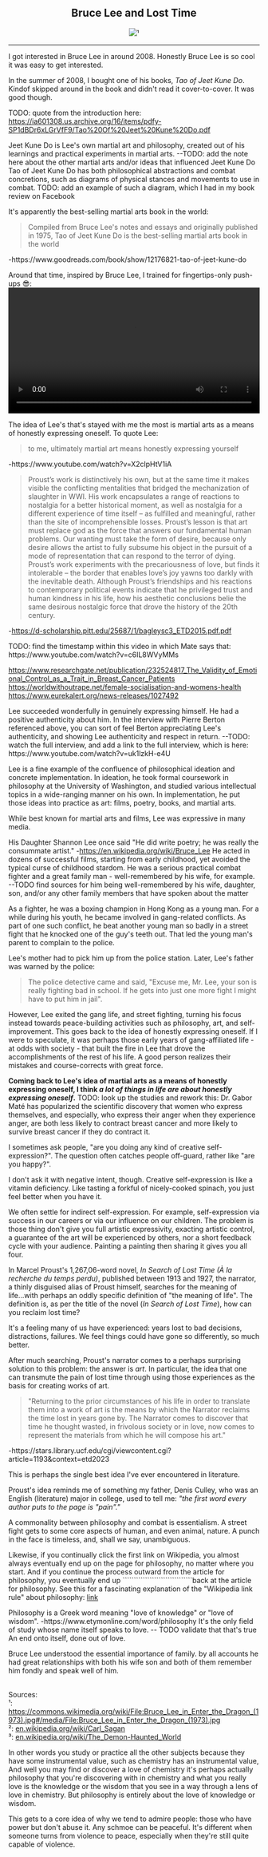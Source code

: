 ## <div align="center">Bruce Lee and Lost Time<div>

<div align="center">
  <img src="https://bradleyculley.github.io/images/Bruce_Lee.jpg" />¹
</div>

<hr/>

<p>
    I got interested in Bruce Lee in around 2008.
    Honestly Bruce Lee is so cool it was easy to get interested.
</p>

<p>
    In the summer of 2008, I bought one of his books, <i>Tao of Jeet Kune Do</i>.
    Kindof skipped around in the book and didn't read it cover-to-cover.
    It was good though.
</p>

TODO: quote from the introduction here: https://ia601308.us.archive.org/16/items/pdfy-SP1dBDr6xLGrVfF9/Tao%20Of%20Jeet%20Kune%20Do.pdf

<p>
Jeet Kune Do is Lee's own martial art and philosophy, created out of his learnings and practical experiments in martial arts.
--TODO: add the note here about the other martial arts and/or ideas that influenced Jeet Kune Do
Tao of Jeet Kune Do has both philosophical abstractions and combat concretions, such as diagrams of physical stances and movements to use in combat.
TODO: add an example of such a diagram, which I had in my book review on Facebook
</p>

<p>
    It's apparently the best-selling martial arts book in the world:
    <blockquote>
    Compiled from Bruce Lee's notes and essays and originally published in 1975, Tao of Jeet Kune Do is the best-selling martial arts book in the world
    </blockquote>
    -https://www.goodreads.com/book/show/12176821-tao-of-jeet-kune-do
</p>

<p>
Around that time, inspired by Bruce Lee, I trained for fingertips-only push-ups 😎:

<video width="100%" controls>
  <source src="/images/thumb-tip-push-ups.mp4" type="video/mp4">
  Your browser does not support the video tag.
</video>

</p>

<p>
The idea of Lee's that's stayed with me the most is martial arts as a means of honestly expressing oneself.
To quote Lee:
<blockquote>
to me, ultimately martial art means honestly expressing yourself
</blockquote>
-https://www.youtube.com/watch?v=X2clpHtV1iA
</p>

<blockquote>
Proust’s work is distinctively his own, but at the same time it makes visible the
conflicting mentalities that bridged the mechanization of slaughter in WWI. His work
encapsulates a range of reactions to nostalgia for a better historical moment, as well as nostalgia
for a different experience of time itself – as fulfilled and meaningful, rather than the site of
incomprehensible losses. Proust’s lesson is that art must replace god as the force that answers our
fundamental human problems. Our wanting must take the form of desire, because only desire
allows the artist to fully subsume his object in the pursuit of a mode of representation that can
respond to the terror of dying. Proust’s work experiments with the precariousness of love, but
finds it intolerable – the border that enables love’s joy yawns too darkly with the inevitable
death. Although Proust’s friendships and his reactions to contemporary political events indicate
that he privileged trust and human kindness in his life, how his aesthetic conclusions belie the
same desirous nostalgic force that drove the history of the 20th century. 
</blockquote>

-https://d-scholarship.pitt.edu/25687/1/bagleysc3_ETD2015.pdf.pdf
</p>
TODO: find the timestamp within this video in which Mate says that: https://www.youtube.com/watch?v=c6IL8WVyMMs

https://www.researchgate.net/publication/232524817_The_Validity_of_Emotional_Control_as_a_Trait_in_Breast_Cancer_Patients
https://worldwithoutrape.net/female-socialisation-and-womens-health
https://www.eurekalert.org/news-releases/1027492

<p>
    Lee succeeded wonderfully in genuinely expressing himself.
    He had a positive authenticity about him.
    In the interview with Pierre Berton referenced above, you can sort of feel Berton appreciating Lee's authenticity, and showing Lee authenticity and respect in return.
    --TODO: watch the full interview, and add a link to the full interview, which is here: https://www.youtube.com/watch?v=uk1lzkH-e4U
</p>

<p>
    Lee is a fine example of the confluence of philosophical ideation and concrete implementation.
    In ideation, he took formal coursework in philosophy at the University of Washington, and studied various intellectual topics in a wide-ranging manner on his own.
    In implementation, he put those ideas into practice as art: films, poetry, books, and martial arts.
</p>

<p>
While best known for martial arts and films, Lee was expressive in many media.

His Daughter Shannon Lee once said "He did write poetry; he was really the consummate artist." -https://en.wikipedia.org/wiki/Bruce_Lee
He acted in dozens of successful films, starting from early childhood, yet avoided the typical curse of childhood stardom.
He was a serious practical combat fighter and a great family man - well-remembered by his wife, for example.
--TODO find sources for him being well-remembered by his wife, daughter, son, and/or any other family members that have spoken about the matter
</p>

<p>
As a fighter, he was a boxing champion in Hong Kong as a young man.
For a while during his youth, he became involved in gang-related conflicts.
As part of one such conflict, he beat another young man so badly in a street fight that he knocked one of the guy's teeth out.
That led the young man's parent to complain to the police.
</p>

<p>
    Lee's mother had to pick him up from the police station.
    Later, Lee's father was warned by the police:
    <blockquote>
        The police detective came and said, "Excuse me, Mr. Lee, your son is really fighting bad in school. If he gets into just one more fight I might have to put him in jail".
    </blockquote>
</p>

<p>
    However, Lee exited the gang life, and street fighting, turning his focus instead towards peace-building activities such as philosophy, art, and self-improvement.
    This goes back to the idea of honestly expressing oneself.
    If I were to speculate, it was perhaps those early years of gang-affiliated life - at odds with society - that built the fire in Lee that drove the accomplishments of the rest of his life.
    A good person realizes their mistakes and course-corrects with great force.
</p>

<p>
    <b>Coming back to Lee's idea of martial arts as a means of honestly expressing oneself, I think <i>a lot of things in life are about honestly expressing oneself</i>.</b>
    TODO: look up the studies and rework this: Dr. Gabor Maté has popularized the scientific discovery that women who express themselves, and especially, who express their anger when they experience anger, are both less likely to contract breast cancer and more likely to survive breast cancer if they do contract it.
</p>

<p>
    I sometimes ask people, "are you doing any kind of creative self-expression?".
    The question often catches people off-guard, rather like "are you happy?".
</p>

<p>
    I don't ask it with negative intent, though.
    Creative self-expression is like a vitamin deficiency.
    Like tasting a forkful of nicely-cooked spinach, you just feel better when you have it.
</p>

<p>
    We often settle for indirect self-expression.
    For example, self-expression via success in our careers or via our influence on our children.
    The problem is those thing don't give you full artistic expressivity, exacting artistic control, a guarantee of the art will be experienced by others, nor a short feedback cycle with your audience.
    Painting a painting then sharing it gives you all four.
</p>

<p>
    In Marcel Proust's 1,267,06-word novel, <i>In Search of Lost Time (À la recherche du temps perdu)</i>, published between 1913 and 1927, the narrator, a thinly disguised alias of Proust himself, searches for the meaning of life...with perhaps an oddly specific definition of "the meaning of life".
    The definition is, as per the title of the novel (<i>In Search of Lost Time</i>), how can you reclaim lost time?
</p>

<p>
    It's a feeling many of us have experienced: years lost to bad decisions, distractions, failures.
    We feel things could have gone so differently, so much better.
</p>

<p>
    After much searching, Proust's narrator comes to a perhaps surprising solution to this problem: the answer is <i>art</i>.
    In particular, the idea that one can transmute the pain of lost time through using those experiences as the basis for creating works of art.
</p>

<p>
<blockquote>
"Returning to the prior circumstances of his life in order to translate them into a work of art is the means by which the Narrator reclaims the time lost in years gone by.
The Narrator comes to discover that time he thought wasted, in frivolous society or in love, now comes to represent the materials from which he will compose his art."
</blockquote>
-https://stars.library.ucf.edu/cgi/viewcontent.cgi?article=1193&context=etd2023

This is perhaps the single best idea I've ever encountered in literature.
</p>

<p>
Proust's idea reminds me of something my father, Denis Culley, who was an English (literature) major in college, used to tell me: <i>"the first word every author puts to the page is "pain"."</i>

</p>

<p>
    A commonality between philosophy and combat is essentialism.
    A street fight gets to some core aspects of human, and even animal, nature.
    A punch in the face is timeless, and, shall we say, unambiguous.
</p>

Likewise, if you continually click the first link on Wikipedia, you almost always eventually end up on the page for philosophy, no matter where you start.
And if you continue the process outward from the article for philosophy, you eventually end up ```````````````````````````````back at the article for philosophy.
See this for a fascinating explanation of the "Wikipedia link rule" about philosophy: [link](https://www.youtube.com/watch?v=-llumS2rA8I)
</p>

<p>
Philosophy is a Greek word meaning "love of knowledge" or "love of wisdom". -https://www.etymonline.com/word/philosophy
It's the only field of study whose name itself speaks to love. -- TODO validate that that's true
An end onto itself, done out of love.
</p>

<p>
Bruce Lee understood the essential importance of family.
by all accounts he had great relationships with both his wife son and both of them remember him fondly and speak well of him.
</p>

<br/>
Sources:<br/>
¹: <a target="_blank" href="https://commons.wikimedia.org/wiki/File:Bruce_Lee_in_Enter_the_Dragon_(1973).jpg#/media/File:Bruce_Lee_in_Enter_the_Dragon_(1973).jpg">https://commons.wikimedia.org/wiki/File:Bruce_Lee_in_Enter_the_Dragon_(1973).jpg#/media/File:Bruce_Lee_in_Enter_the_Dragon_(1973).jpg</a><br/>
²: <a target="_blank" href="https://en.wikipedia.org/wiki/Carl_Sagan">en.wikipedia.org/wiki/Carl_Sagan</a><br/>
³: <a target="_blank" href="https://en.wikipedia.org/wiki/The_Demon-Haunted_World">en.wikipedia.org/wiki/The_Demon-Haunted_World</a><br/>




In other words you study or practice all the other subjects because they have some instrumental value, such as chemistry has an instrumental value,
And well you may find or discover a love of chemistry it's perhaps actually philosophy that you're discovering with in chemistry and what you really love is the knowledge or the wisdom that you see in a way through a lens of love in chemistry.
But philosophy is entirely about the love of knowledge or wisdom.


<p>
    This gets to a core idea of why we tend to admire people: those who have power but don't abuse it.
    Any schmoe can be peaceful. It's different when someone turns from violence to peace, especially when they're still quite capable of violence.
</p>
